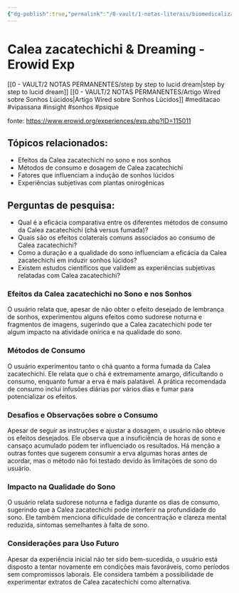 ```yaml
---
{"dg-publish":true,"permalink":"/0-vault/1-notas-literais/biomedicalizacao/calea-zacatechichi-erowid-4/","tags":["meditacao","vipassana","insight","sonhos","psique"],"dgHomeLink":true,"dgShowLocalGraph":true,"dgShowFileTree":true,"dgEnableSearch":true,"noteIcon":""}
---
```


# Calea zacatechichi & Dreaming - Erowid Exp
[[0 - VAULT/2 NOTAS PERMANENTES/step by step to lucid dream\|step by step to lucid dream]]
[[0 - VAULT/2 NOTAS PERMANENTES/Artigo Wired sobre Sonhos Lúcidos\|Artigo Wired sobre Sonhos Lúcidos]]
#meditacao #vipassana #insight #sonhos #psique

fonte: https://www.erowid.org/experiences/exp.php?ID=115011
## Tópicos relacionados:

- Efeitos da Calea zacatechichi no sono e nos sonhos
- Métodos de consumo e dosagem de Calea zacatechichi
- Fatores que influenciam a indução de sonhos lúcidos
- Experiências subjetivas com plantas onirogênicas

## Perguntas de pesquisa:

- Qual é a eficácia comparativa entre os diferentes métodos de consumo da Calea zacatechichi (chá versus fumada)?
- Quais são os efeitos colaterais comuns associados ao consumo de Calea zacatechichi?
- Como a duração e a qualidade do sono influenciam a eficácia da Calea zacatechichi em induzir sonhos lúcidos?
- Existem estudos científicos que validem as experiências subjetivas relatadas com Calea zacatechichi?

### **Efeitos da Calea zacatechichi no Sono e nos Sonhos**

O usuário relata que, apesar de não obter o efeito desejado de lembrança de sonhos, experimentou alguns efeitos como sudorese noturna e fragmentos de imagens, sugerindo que a Calea zacatechichi pode ter algum impacto na atividade onírica e na qualidade do sono.

### **Métodos de Consumo**

O usuário experimentou tanto o chá quanto a forma fumada da Calea zacatechichi. Ele relata que o chá é extremamente amargo, dificultando o consumo, enquanto fumar a erva é mais palatável. A prática recomendada de consumo inclui infusões diárias por vários dias e fumar para potencializar os efeitos.

### **Desafios e Observações sobre o Consumo**

Apesar de seguir as instruções e ajustar a dosagem, o usuário não obteve os efeitos desejados. Ele observa que a insuficiência de horas de sono e cansaço acumulado podem ter influenciado os resultados. Há menção a outras fontes que sugerem consumir a erva algumas horas antes de acordar, mas o método não foi testado devido às limitações de sono do usuário.

### **Impacto na Qualidade do Sono**

O usuário relata sudorese noturna e fadiga durante os dias de consumo, sugerindo que a Calea zacatechichi pode interferir na profundidade do sono. Ele também menciona dificuldade de concentração e clareza mental reduzida, sintomas semelhantes à falta de sono.

### **Considerações para Uso Futuro**

Apesar da experiência inicial não ter sido bem-sucedida, o usuário está disposto a tentar novamente em condições mais favoráveis, como períodos sem compromissos laborais. Ele considera também a possibilidade de experimentar extratos de Calea zacatechichi como alternativa.